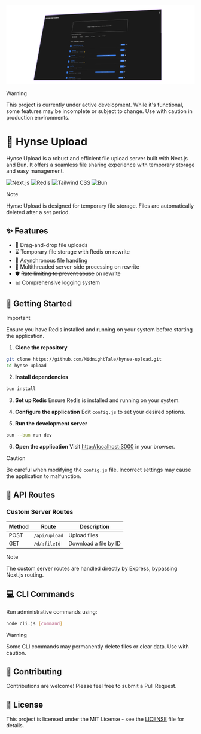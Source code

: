 [![Banner](https://github.com/MidnightTale/hynse-upload/raw/main/public/img/banner.png)](https://github.com/MidnightTale/hynse-upload/blob/main/public/img/banner.png)
> [!WARNING]
> This project is currently under active development. While it's functional, some features may be incomplete or subject to change. Use with caution in production environments.

# 🚀 Hynse Upload

Hynse Upload is a robust and efficient file upload server built with Next.js and Bun. It offers a seamless file sharing experience with temporary storage and easy management.

![Next.js](https://img.shields.io/badge/Next.js-000000?style=for-the-badge&logo=next.js&logoColor=white)
![Redis](https://img.shields.io/badge/Redis-DC382D?style=for-the-badge&logo=redis&logoColor=white)
![Tailwind CSS](https://img.shields.io/badge/Tailwind_CSS-38B2AC?style=for-the-badge&logo=tailwind-css&logoColor=white)
![Bun](https://img.shields.io/badge/Bun-000000?style=for-the-badge&logo=bun&logoColor=white)

> [!NOTE]
> Hynse Upload is designed for temporary file storage. Files are automatically deleted after a set period.

## ✨ Features

- 📁 Drag-and-drop file uploads
- ⏳ ~~Temporary file storage with Redis~~ on rewrite
- 🚀 Asynchronous file handling
- 🧵 ~~Multithreaded server-side processing~~ on rewrite
- 🛡️ ~~Rate limiting to prevent abuse~~ on rewrite
- 📊 Comprehensive logging system


## 🚀 Getting Started

> [!IMPORTANT]
> Ensure you have Redis installed and running on your system before starting the application.

1. **Clone the repository**
```bash
git clone https://github.com/MidnightTale/hynse-upload.git
cd hynse-upload
```

2. **Install dependencies**
```bash
bun install
```

3. **Set up Redis**
   Ensure Redis is installed and running on your system.

4. **Configure the application**
   Edit `config.js` to set your desired options.
5. **Run the development server**
```bash
bun --bun run dev
```

6. **Open the application**
   Visit [http://localhost:3000](http://localhost:3000) in your browser.

> [!CAUTION]
> Be careful when modifying the `config.js` file. Incorrect settings may cause the application to malfunction.

## 🔗 API Routes


### Custom Server Routes
| Method | Route | Description |
|--------|-------|-------------|
| POST | `/api/upload` | Upload files |
| GET | `/d/:fileId` | Download a file by ID |

> [!NOTE]
> The custom server routes are handled directly by Express, bypassing Next.js routing.
## 💻 CLI Commands

Run administrative commands using:
```bash
node cli.js [command]
```

> [!WARNING]
> Some CLI commands may permanently delete files or clear data. Use with caution.

## 🤝 Contributing

Contributions are welcome! Please feel free to submit a Pull Request.

## 📄 License

This project is licensed under the MIT License - see the [LICENSE](LICENSE) file for details.
